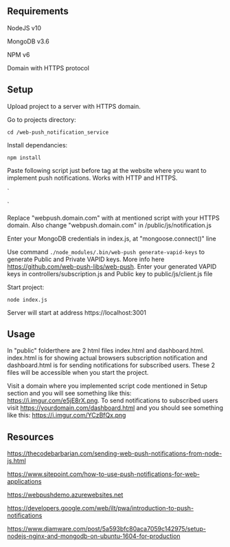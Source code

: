 ## Requirements

NodeJS v10

MongoDB v3.6

NPM v6

Domain with HTTPS protocol

## Setup

Upload project to a server with HTTPS domain.

Go to projects directory:

`cd /web-push_notification_service`

Install dependancies:

`npm install`

Paste following script just before </head> tag at the website where you want to implement push notifications. Works with HTTP and HTTPS.

`
<script>
    (function() {
        var script = document.createElement("script")
        script.type = "text/javascript";
        script.onload = function() {
            zo.notification();
        };
        script.async = 1;
        script.src = 'https://webpush.domain.com/js/notification.js';
        document.getElementsByTagName("head")[0].appendChild(script);
    })();
</script>
`

Replace "webpush.domain.com" with at mentioned script with your HTTPS domain. Also change "webpush.domain.com" in /public/js/notification.js

Enter your MongoDB credentials in index.js, at "mongoose.connect()" line

Use command `./node_modules/.bin/web-push generate-vapid-keys` to generate Public and Private VAPID keys. More info here https://github.com/web-push-libs/web-push. Enter your generated VAPID keys in controllers/subscription.js and Public key to public/js/client.js file

Start project:

`node index.js`

Server will start at address https://localhost:3001

## Usage

In "public" folderthere are 2 html files index.html and dashboard.html. index.html is for showing actual browsers subscription notification and dashboard.html is for sending notifications for subscribed users. These 2 files will be accessible when you start the project.

Visit a domain where you implemented script code mentioned in Setup section and you will see something like this: https://i.imgur.com/e5jE8rX.png. To send notifications to subscribed users visit https://yourdomain.com/dashboard.html and you should see something like this: https://i.imgur.com/YCzBfQx.png

## Resources

https://thecodebarbarian.com/sending-web-push-notifications-from-node-js.html

https://www.sitepoint.com/how-to-use-push-notifications-for-web-applications

https://webpushdemo.azurewebsites.net

https://developers.google.com/web/ilt/pwa/introduction-to-push-notifications

https://www.djamware.com/post/5a593bfc80aca7059c142975/setup-nodejs-nginx-and-mongodb-on-ubuntu-1604-for-production